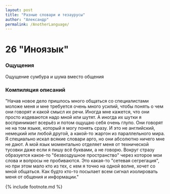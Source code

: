 ```yaml
---
layout: post
title: "Разные словари и тезаурусы"
author: "Александр"
permalink: /AnotherLanguage/
---
```


# 26 "Иноязык"

### Ощущения
Ощущение сумбура и шума вместо общения

### Компиляция описаний
"Начав новое дело пришлось много общаться со специалистами моложе меня и мне требуется очень много усилий, чтобы понять о чем они говорят и какой смысл их речи. Иногда мне кажется, что они просто издеваются надо мной или шутят. А иногда их шутки я воспринимает всерьёз и потом ощущаю себя очень глупо. Они говорят не на том языке, который я могу понять сразу. И это не английский, немецкий или любой другой, а какой-то жаргон из параллельного мира. Я специально искал всякие словари арго, но они абсолютно ничего мне не дают. А мой язык моментально отделяет меня от технической тусовки даже если я пишу всё буквами, а не говорю. Вокруг стразу образуется какое-то "безвоздушное пространство" через которое мои слова и вопросы не пробиваются. Это какая-то "сетевая сегрегация", но при этом мало кто из тех, с кем я точно на одной волне, хочет со мной общаться. Как будто кто-то посылает всем сигнал изолировать меня от общения и информации."

{% include footnote.md %}
